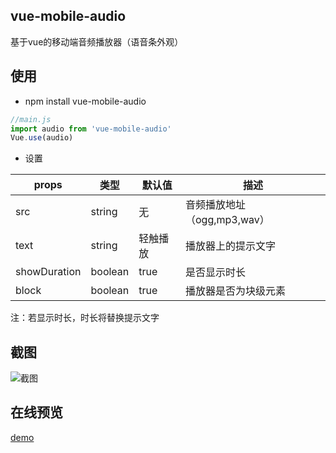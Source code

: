 ## vue-mobile-audio
基于vue的移动端音频播放器（语音条外观）

## 使用

* npm install vue-mobile-audio
```javascript
//main.js
import audio from 'vue-mobile-audio'
Vue.use(audio)
```
* 设置   

props|类型|默认值|描述
------------|------------|------------|------------
src|string|无|音频播放地址（ogg,mp3,wav）
text|string|轻触播放|播放器上的提示文字
showDuration|boolean|true|是否显示时长
block|boolean|true|播放器是否为块级元素

注：若显示时长，时长将替换提示文字   


## 截图
![截图](https://github.com/826327700/vue-mobile-audio/blob/master/dist/preview.png)

## 在线预览
[demo](https://826327700.github.io/vue-mobile-audio/dist/#/ "demo")
